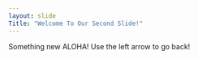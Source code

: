 ```yaml
---
layout: slide
Title: "Welcome To Our Second Slide!"
---
```

Something new  ALOHA!
Use the left arrow to go back! 
